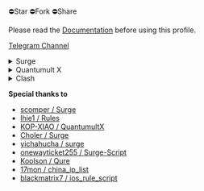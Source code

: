 ⛔️Star ⛔️Fork ⛔️Share

Please read the [Documentation](https://www.notion.so/divineengine/b4161dac0412486e9a6f1637a1b2d572) before using this profile.

[Telegram Channel](https://t.me/DivineEngine)

<details>
  <summary>Surge</summary>

  Surge is a network toolbox for power users and a high-performance HTTP/SOCKS5 proxy server.

  Resources: [Website](https://nssurge.com/) / [Manual](http://manual.nssurge.com/) / [FAQ](https://nssurge.com/support) / [Community](https://community.nssurge.com/)

  Profiles(where to go): [Global](https://raw.githubusercontent.com/DivineEngine/Profiles/master/Surge/Outbound.conf) / [China](https://raw.githubusercontent.com/DivineEngine/Profiles/master/Surge/Inbound.conf)

  More: [Ruleset](https://github.com/DivineEngine/Profiles/tree/master/Surge/Ruleset) / [Module](https://github.com/DivineEngine/Profiles/tree/master/Surge/Module)
</details>

<details>
  <summary>Quantumult X</summary>

  Quantumult X is a powerful network tool for web developers and users who need to customize their proxies.

  Resources: [Github](https://github.com/crossutility/Quantumult-X)

  Profiles(where to go): [Global](https://raw.githubusercontent.com/DivineEngine/Profiles/master/Quantumult/Outbound.conf) / [China](https://raw.githubusercontent.com/DivineEngine/Profiles/master/Quantumult/Inbound.conf)

  More: [Filter Remote](https://github.com/DivineEngine/Profiles/tree/master/Quantumult/Filter) / [Rewrite Remote](https://github.com/DivineEngine/Profiles/tree/master/Quantumult/Rewrite)
</details>

<details>
  <summary>Clash</summary>

  A rule-based tunnel in Go.

  Profiles(where to go): [Global](https://raw.githubusercontent.com/DivineEngine/Profiles/master/Clash/Outbound.yaml) / [China](https://raw.githubusercontent.com/DivineEngine/Profiles/master/Clash/Inbound.yaml)

  Resources: [official Wiki](https://github.com/Dreamacro/clash/wiki) / [Unofficial Clash Wiki](https://lancellc.gitbook.io/clash/)

  More: [RuleSet](https://github.com/DivineEngine/Profiles/tree/master/Clash/RuleSet)
</details>



**Special thanks to**

- [scomper / Surge](https://github.com/scomper/Surge)
- [lhie1 / Rules](https://github.com/lhie1/Rules)
- [KOP-XIAO / QuantumultX](https://github.com/KOP-XIAO/QuantumultX)
- [Choler / Surge](https://github.com/Choler/Surge)
- [yichahucha / surge](https://github.com/yichahucha/surge)
- [onewayticket255 / Surge-Script](https://github.com/onewayticket255/Surge-Script)
- [Koolson / Qure](https://github.com/Koolson/Qure)
- [17mon / china_ip_list](https://github.com/17mon/china_ip_list)
- [blackmatrix7 / ios_rule_script](https://github.com/blackmatrix7/ios_rule_script)
